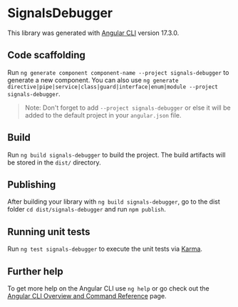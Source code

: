# SignalsDebugger

This library was generated with [Angular CLI](https://github.com/angular/angular-cli) version 17.3.0.

## Code scaffolding

Run `ng generate component component-name --project signals-debugger` to generate a new component. You can also use `ng generate directive|pipe|service|class|guard|interface|enum|module --project signals-debugger`.
> Note: Don't forget to add `--project signals-debugger` or else it will be added to the default project in your `angular.json` file. 

## Build

Run `ng build signals-debugger` to build the project. The build artifacts will be stored in the `dist/` directory.

## Publishing

After building your library with `ng build signals-debugger`, go to the dist folder `cd dist/signals-debugger` and run `npm publish`.

## Running unit tests

Run `ng test signals-debugger` to execute the unit tests via [Karma](https://karma-runner.github.io).

## Further help

To get more help on the Angular CLI use `ng help` or go check out the [Angular CLI Overview and Command Reference](https://angular.io/cli) page.
